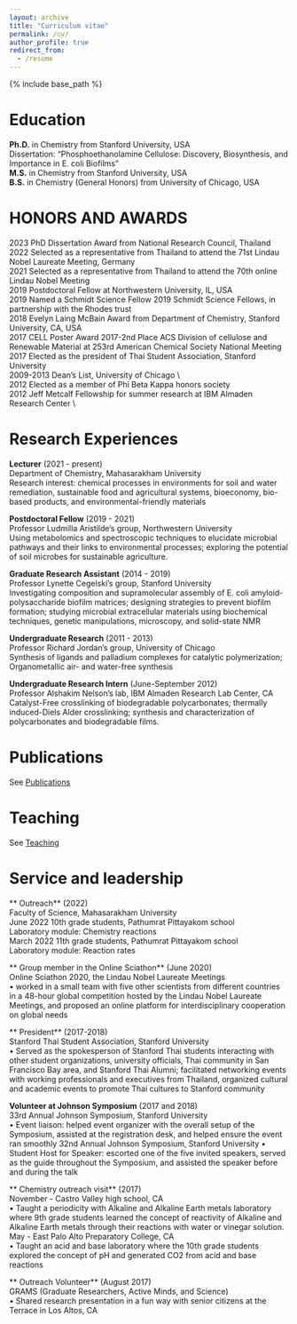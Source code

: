 ```yaml
---
layout: archive
title: "Curriculum vitae"
permalink: /cv/
author_profile: true
redirect_from:
  - /resume
---
```


{% include base_path %}

Education
======
**Ph.D.** in Chemistry from Stanford University, USA \
	Dissertation: “Phosphoethanolamine Cellulose: Discovery, Biosynthesis, and Importance in E. coli Biofilms” \
**M.S.** in Chemistry from Stanford University, USA \
**B.S.** in Chemistry (General Honors) from University of Chicago, USA 

HONORS AND AWARDS 
======
2023  PhD Dissertation Award from National Research Council, Thailand \
2022	Selected as a representative from Thailand to attend the 71st Lindau Nobel Laureate Meeting, Germany \
2021	Selected as a representative from Thailand to attend the 70th online Lindau Nobel Meeting  \
2019	Postdoctoral Fellow at Northwestern University, IL, USA	 \
2019	Named a Schmidt Science Fellow 2019 Schmidt Science Fellows, in partnership with the Rhodes trust \
2018	Evelyn Laing McBain Award from Department of Chemistry, Stanford University, CA, USA \
2017	CELL Poster Award 2017-2nd Place ACS Division of cellulose and Renewable Material at 253rd American Chemical Society National Meeting \
2017    Elected as the president of Thai Student Association, Stanford University \
2009-2013 	Dean’s List, University of Chicago \		  	 
2012	Elected as a member of Phi Beta Kappa honors society \
2012	Jeff Metcalf Fellowship for summer research at IBM Almaden Research Center \

Research Experiences
======
**Lecturer** (2021 - present) \
Department of Chemistry, Mahasarakham University \
Research interest: chemical processes in environments for soil and water remediation, sustainable food and agricultural systems, bioeconomy, bio-based products, and environmental-friendly materials

**Postdoctoral Fellow**  (2019 - 2021) \
Professor Ludmilla Aristilde’s group, Northwestern University \
Using metabolomics and spectroscopic techniques to elucidate microbial pathways and their links to environmental processes; exploring the potential of soil microbes for sustainable agriculture.

**Graduate Research Assistant** (2014 - 2019) \
Professor Lynette Cegelski’s group, Stanford University \
Investigating composition and supramolecular assembly of E. coli amyloid-polysaccharide biofilm matrices; designing strategies to prevent biofilm formation; studying microbial extracellular materials using biochemical techniques, genetic manipulations, microscopy, and solid-state NMR 

**Undergraduate Research** (2011 - 2013) \
Professor Richard Jordan’s group, University of Chicago	\
Synthesis of ligands and palladium complexes for catalytic polymerization; Organometallic air- and water-free synthesis

**Undergraduate Research Intern** (June-September 2012) \
Professor Alshakim Nelson’s lab, IBM Almaden Research Lab Center, CA \
Catalyst-Free crosslinking of biodegradable polycarbonates; thermally induced-Diels Alder crosslinking; synthesis and characterization of polycarbonates and biodegradable films. 


Publications
======
  See [Publications](https://wiriyath.github.io/publications/)
  
Teaching
======
  See [Teaching](https://wiriyath.github.io/teaching/)
  
Service and leadership
======
** Outreach** (2022) \
Faculty of Science, Mahasarakham University \
	June 2022	10th grade students, Pathumrat Pittayakom school \
			Laboratory module: Chemistry reactions \
	March 2022	11th grade students, Pathumrat Pittayakom school \
			Laboratory module: Reaction rates 
  
** Group member in the Online Sciathon** (June 2020)\
Online Sciathon 2020, the Lindau Nobel Laureate Meetings\
•	worked in a small team with five other scientists from different countries in a 48-hour global competition hosted by the Lindau Nobel Laureate Meetings, and proposed an online platform for interdisciplinary cooperation on global needs

** President** (2017-2018)\
Stanford Thai Student Association, Stanford University\
•	Served as the spokesperson of Stanford Thai students interacting with other student organizations, university officials, Thai community in San Francisco Bay area, and Stanford Thai Alumni; facilitated networking events with working professionals and executives from Thailand, organized cultural and academic events to promote Thai cultures to Stanford community 

**Volunteer at Johnson Symposium** (2017 and 2018)\
33rd Annual Johnson Symposium, Stanford University\
•	Event liaison: helped event organizer with the overall setup of the Symposium, assisted at the registration desk, and helped ensure the event ran smoothly
32nd Annual Johnson Symposium, Stanford University
•	Student Host for Speaker: escorted one of the five invited speakers, served as the guide throughout the Symposium, and assisted the speaker before and during the talk

** Chemistry outreach visit** (2017)\
November - Castro Valley high school, CA \
•	Taught a periodicity with Alkaline and Alkaline Earth metals laboratory where 9th grade students learned the concept of reactivity of Alkaline and Alkaline Earth metals through their reactions with water or vinegar solution. \
May - East Palo Alto Preparatory College, CA \
•	Taught an acid and base laboratory where the 10th grade students explored the concept of pH and generated CO2 from acid and base reactions

** Outreach Volunteer** (August 2017)\
GRAMS (Graduate Researchers, Active Minds, and Science)\
•	Shared research presentation in a fun way with senior citizens at the Terrace in Los Altos, CA


